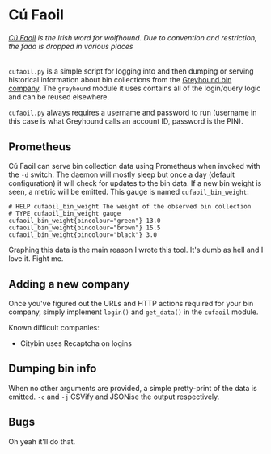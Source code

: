 Cú Faoil
======
###### _[Cú Faoil](https://www.tearma.ie/q/c%C3%BA%20faoil/ga/) is the Irish word for wolfhound. Due to convention and restriction, the fada is dropped in various places_

`cufaoil.py` is a simple script for logging into and then dumping or serving historical information about bin collections from the [Greyhound bin company](https://greyhound.ie/). The `greyhound` module it uses contains all of the login/query logic and can be reused elsewhere.

`cufaoil.py` always requires a username and password to run (username in this case is what Greyhound calls an account ID, password is the PIN).

Prometheus
--------
Cú Faoil can serve bin collection data using Prometheus when invoked with the `-d` switch. The daemon will mostly sleep but once a day (default configuration) it will check for updates to the bin data. If a new bin weight is seen, a metric will be emitted. This gauge is named `cufaoil_bin_weight`:

```
# HELP cufaoil_bin_weight The weight of the observed bin collection
# TYPE cufaoil_bin_weight gauge
cufaoil_bin_weight{bincolour="green"} 13.0
cufaoil_bin_weight{bincolour="brown"} 15.5
cufaoil_bin_weight{bincolour="black"} 3.0
```
Graphing this data is the main reason I wrote this tool. It's dumb as hell and I love it. Fight me.

Adding a new company
--------
Once you've figured out the URLs and HTTP actions required for your bin company, simply implement `login()` and `get_data()` in the `cufaoil` module.

Known difficult companies:
* Citybin uses Recaptcha on logins

Dumping bin info
--------
When no other arguments are provided, a simple pretty-print of the data is emitted. `-c` and `-j` CSVify and JSONise the output respectively.

Bugs
------
Oh yeah it'll do that.
